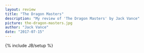 ```yaml
---
layout: review
title: "The Dragon Masters"
description: "My review of 'The Dragon Masters' by Jack Vance"
picture: the-dragon-masters.jpg
author: "Jack Vance"
date: "2017-07-15"
---
```

{% include JB/setup %}

